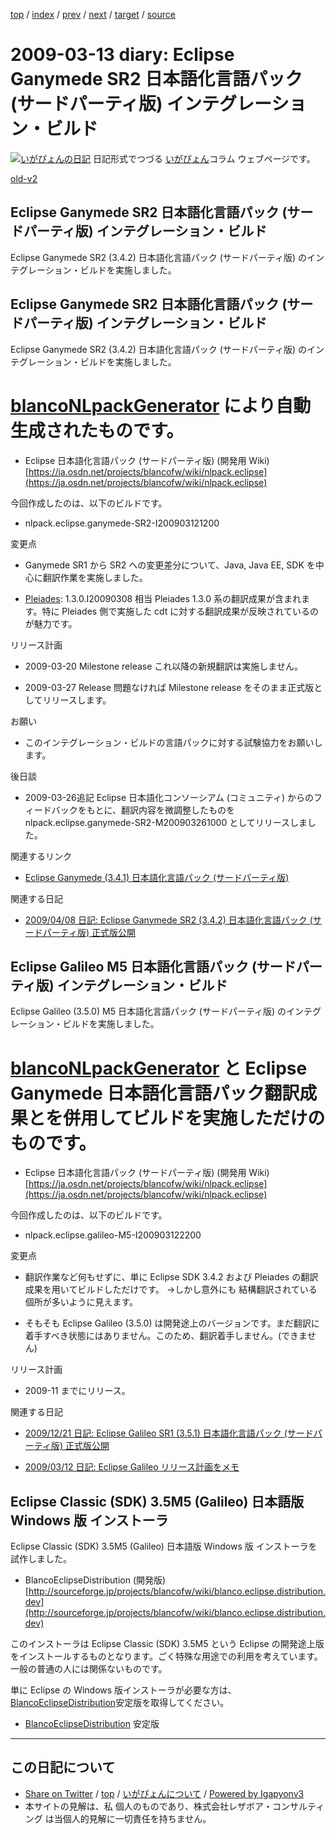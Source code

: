 [top](../index.html) 
 / [index](index.html) 
 / [prev](ig090312.html) 
 / [next](ig090318.html) 
 / [target](https://www.igapyon.jp/igapyon/diary/2009/ig090313.html) 
 / [source](https://github.com/igapyon/diary/blob/master/2009/ig090313.src.md) 

2009-03-13 diary: Eclipse Ganymede SR2 日本語化言語パック (サードパーティ版) インテグレーション・ビルド
=====================================================================================================
[![いがぴょんの日記](https://www.igapyon.jp/igapyon/diary/images/iga200306s.jpg "いがぴょん")](https://www.igapyon.jp/igapyon/diary/memo/memoigapyon.html) 日記形式でつづる [いがぴょん](https://www.igapyon.jp/igapyon/diary/memo/memoigapyon.html)コラム ウェブページです。

[old-v2](ig090313-orig.html)

## Eclipse Ganymede SR2 日本語化言語パック (サードパーティ版) インテグレーション・ビルド

Eclipse Ganymede SR2 (3.4.2) 日本語化言語パック (サードパーティ版) のインテグレーション・ビルドを実施しました。


## Eclipse Ganymede SR2 日本語化言語パック (サードパーティ版) インテグレーション・ビルド

Eclipse Ganymede SR2 (3.4.2) 日本語化言語パック (サードパーティ版) のインテグレーション・ビルドを実施しました。
# [blancoNLpackGenerator](http://www.igapyon.jp/blanco/blanconlpackgenerator.html) により自動生成されたものです。

* Eclipse 日本語化言語パック (サードパーティ版) (開発用 Wiki)
  [https://ja.osdn.net/projects/blancofw/wiki/nlpack.eclipse](https://ja.osdn.net/projects/blancofw/wiki/nlpack.eclipse)

今回作成したのは、以下のビルドです。

* nlpack.eclipse.ganymede-SR2-I200903121200

変更点

* Ganymede SR1 から SR2 への変更差分について、Java, Java EE, SDK を中心に翻訳作業を実施しました。
  
* [Pleiades](http://mergedoc.sourceforge.jp/pleiades.html): 1.3.0.I20090308 相当
  Pleiades 1.3.0 系の翻訳成果が含まれます。特に Pleiades 側で実施した cdt に対する翻訳成果が反映されているのが魅力です。

リリース計画

* 2009-03-20 Milestone release
  これ以降の新規翻訳は実施しません。
  
* 2009-03-27 Release
  問題なければ Milestone release をそのまま正式版としてリリースします。

お願い

* このインテグレーション・ビルドの言語パックに対する試験協力をお願いします。

後日談

* 2009-03-26追記 Eclipse 日本語化コンソーシアム (コミュニティ) からのフィードバックをもとに、翻訳内容を微調整したものを nlpack.eclipse.ganymede-SR2-M200903261000
  としてリリースしました。

関連するリンク

* [Eclipse Ganymede (3.4.1) 日本語化言語パック (サードパーティ版)](https://ja.osdn.net/projects/nttdatagroup-oss-square/wiki/blanco_Framework%2Fnlpack.eclipse.ganymede)

関連する日記

* [2009/04/08 日記: Eclipse Ganymede SR2 (3.4.2) 日本語化言語パック (サードパーティ版) 正式版公開](ig090408.html)

## Eclipse Galileo M5 日本語化言語パック (サードパーティ版) インテグレーション・ビルド

Eclipse Galileo (3.5.0) M5 日本語化言語パック (サードパーティ版) のインテグレーション・ビルドを実施しました。
# [blancoNLpackGenerator](http://www.igapyon.jp/blanco/blanconlpackgenerator.html) と Eclipse Ganymede 日本語化言語パック翻訳成果とを併用してビルドを実施しただけのものです。

* Eclipse 日本語化言語パック (サードパーティ版) (開発用 Wiki)
  [https://ja.osdn.net/projects/blancofw/wiki/nlpack.eclipse](https://ja.osdn.net/projects/blancofw/wiki/nlpack.eclipse)

今回作成したのは、以下のビルドです。

* nlpack.eclipse.galileo-M5-I200903122200

変更点

* 翻訳作業など何もせずに、単に Eclipse SDK 3.4.2 および Pleiades の翻訳成果を用いてビルドしただけです。
  →しかし意外にも 結構翻訳されている個所が多いように見えます。
  
* そもそも Eclipse Galileo (3.5.0) は開発途上のバージョンです。まだ翻訳に着手すべき状態にはありません。このため、翻訳着手しません。(できません)

リリース計画

* 2009-11 までにリリース。

関連する日記

* [2009/12/21 日記: Eclipse Galileo SR1 (3.5.1) 日本語化言語パック (サードパーティ版) 正式版公開](ig091221.html)
  
* [2009/03/12 日記: Eclipse Galileo リリース計画をメモ](ig090312.html)

## Eclipse Classic (SDK) 3.5M5 (Galileo) 日本語版 Windows 版 インストーラ

Eclipse Classic (SDK) 3.5M5 (Galileo) 日本語版 Windows 版 インストーラを試作しました。

* BlancoEclipseDistribution (開発版)
  [http://sourceforge.jp/projects/blancofw/wiki/blanco.eclipse.distribution.dev](http://sourceforge.jp/projects/blancofw/wiki/blanco.eclipse.distribution.dev)
  

このインストーラは Eclipse Classic (SDK) 3.5M5 という Eclipse の開発途上版をインストールするものとなります。ごく特殊な用途での利用を考えています。一般の普通の人には関係ないものです。

単に Eclipse の Windows 版インストーラが必要な方は、[BlancoEclipseDistribution](http://www.igapyon.jp/blanco/blancoeclipsedistribution.html)安定版を取得してください。

* [BlancoEclipseDistribution](http://www.igapyon.jp/blanco/blancoeclipsedistribution.html) 安定版


----------------------------------------------------------------------------------------------------

## この日記について

* [Share on Twitter](https://twitter.com/intent/tweet?hashtags=igapyon%2Cdiary%2C%E3%81%84%E3%81%8C%E3%81%B4%E3%82%87%E3%82%93&text=Eclipse+Ganymede+SR2+%E6%97%A5%E6%9C%AC%E8%AA%9E%E5%8C%96%E8%A8%80%E8%AA%9E%E3%83%91%E3%83%83%E3%82%AF+%28%E3%82%B5%E3%83%BC%E3%83%89%E3%83%91%E3%83%BC%E3%83%86%E3%82%A3%E7%89%88%29+%E3%82%A4%E3%83%B3%E3%83%86%E3%82%B0%E3%83%AC%E3%83%BC%E3%82%B7%E3%83%A7%E3%83%B3%E3%83%BB%E3%83%93%E3%83%AB%E3%83%89&url=https%3A%2F%2Fwww.igapyon.jp%2Figapyon%2Fdiary%2F2009%2Fig090313.html) / [top](../index.html) / [いがぴょんについて](https://www.igapyon.jp/igapyon/diary/memo/memoigapyon.html) / [Powered by Igapyonv3](https://github.com/igapyon/igapyonv3)
* 本サイトの見解は、私 個人のものであり、株式会社レザボア・コンサルティング は当個人的見解に一切責任を持ちません。 
